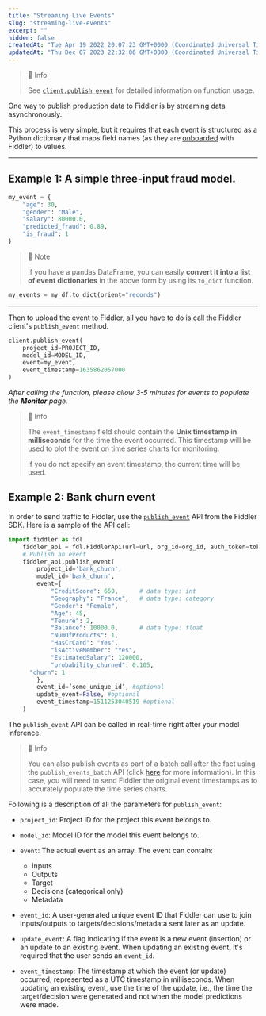 ```yaml
---
title: "Streaming Live Events"
slug: "streaming-live-events"
excerpt: ""
hidden: false
createdAt: "Tue Apr 19 2022 20:07:23 GMT+0000 (Coordinated Universal Time)"
updatedAt: "Thu Dec 07 2023 22:32:06 GMT+0000 (Coordinated Universal Time)"
---
```

> 📘 Info
> 
> See [`client.publish_event`](ref:clientpublish_event) for detailed information on function usage.

One way to publish production data to Fiddler is by streaming data asynchronously.

This process is very simple, but it requires that each event is structured as a Python dictionary that maps field names (as they are [onboarded](ref:fdlmodelinfo) with Fiddler) to values.

***

## Example 1: A simple three-input fraud model.

```python
my_event = {
    "age": 30,
    "gender": "Male",
    "salary": 80000.0,
    "predicted_fraud": 0.89,
    "is_fraud": 1
}
```

> 🚧 Note
> 
> If you have a pandas DataFrame, you can easily **convert it into a list of event dictionaries** in the above form by using its `to_dict` function.

```python Python
my_events = my_df.to_dict(orient="records")
```

***

Then to upload the event to Fiddler, all you have to do is call the Fiddler client's `publish_event` method.

```python
client.publish_event(
    project_id=PROJECT_ID,
    model_id=MODEL_ID,
    event=my_event,
    event_timestamp=1635862057000
)
```

_After calling the function, please allow 3-5 minutes for events to populate the_ **_Monitor_** _page._

> 📘 Info
> 
> The `event_timestamp` field should contain the **Unix timestamp in milliseconds** for the time the event occurred. This timestamp will be used to plot the event on time series charts for monitoring.
> 
> If you do not specify an event timestamp, the current time will be used.

## Example 2: Bank churn event

In order to send traffic to Fiddler, use the [`publish_event`](ref:clientpublish_event) API from the Fiddler SDK. Here is a sample of the API call:

```python Publish Event
import fiddler as fdl
	fiddler_api = fdl.FiddlerApi(url=url, org_id=org_id, auth_token=token)
	# Publish an event
	fiddler_api.publish_event(
		project_id='bank_churn',
		model_id='bank_churn',
		event={
			"CreditScore": 650,      # data type: int
			"Geography": "France",   # data type: category
			"Gender": "Female",
			"Age": 45,
			"Tenure": 2,
			"Balance": 10000.0,      # data type: float
			"NumOfProducts": 1,
			"HasCrCard": "Yes",
			"isActiveMember": "Yes",
			"EstimatedSalary": 120000,
			"probability_churned": 0.105,
      "churn": 1
		},
		event_id=’some_unique_id’, #optional
		update_event=False, #optional
		event_timestamp=1511253040519 #optional
	)
```

The `publish_event` API can be called in real-time right after your model inference. 

> 📘 Info
> 
> You can also publish events as part of a batch call after the fact using the `publish_events_batch` API (click [here](ref:clientpublish_events_batch) for more information). In this case, you will need to send Fiddler the original event timestamps as to accurately populate the time series charts.

Following is a description of all the parameters for `publish_event`:

- `project_id`: Project ID for the project this event belongs to.

- `model_id`: Model ID for the model this event belongs to.

- `event`: The actual event as an array. The event can contain:

  - Inputs
  - Outputs
  - Target
  - Decisions (categorical only)
  - Metadata

- `event_id`: A user-generated unique event ID that Fiddler can use to join inputs/outputs to targets/decisions/metadata sent later as an update.

- `update_event`: A flag indicating if the event is a new event (insertion) or an update to an existing event. When updating an existing event, it's required that the user sends an `event_id`.

- `event_timestamp`: The timestamp at which the event (or update) occurred, represented as a UTC timestamp in milliseconds. When updating an existing event, use the time of the update, i.e., the time the target/decision were generated and not when the model predictions were made.
